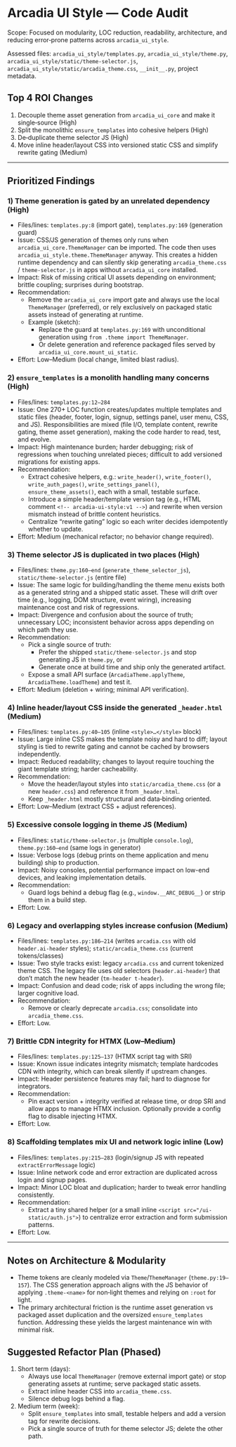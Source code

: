 # Arcadia UI Style — Code Audit

Scope: Focused on modularity, LOC reduction, readability, architecture, and reducing error‑prone patterns across `arcadia_ui_style`.

Assessed files: `arcadia_ui_style/templates.py`, `arcadia_ui_style/theme.py`, `arcadia_ui_style/static/theme-selector.js`, `arcadia_ui_style/static/arcadia_theme.css`, `__init__.py`, project metadata.

## Top 4 ROI Changes
1) Decouple theme asset generation from `arcadia_ui_core` and make it single‑source (High)
2) Split the monolithic `ensure_templates` into cohesive helpers (High)
3) De‑duplicate theme selector JS (High)
4) Move inline header/layout CSS into versioned static CSS and simplify rewrite gating (Medium)

---

## Prioritized Findings

### 1) Theme generation is gated by an unrelated dependency (High)
- Files/lines: `templates.py:8` (import gate), `templates.py:169` (generation guard)
- Issue: CSS/JS generation of themes only runs when `arcadia_ui_core.ThemeManager` can be imported. The code then uses `arcadia_ui_style.theme.ThemeManager` anyway. This creates a hidden runtime dependency and can silently skip generating `arcadia_theme.css` / `theme-selector.js` in apps without `arcadia_ui_core` installed.
- Impact: Risk of missing critical UI assets depending on environment; brittle coupling; surprises during bootstrap.
- Recommendation:
  - Remove the `arcadia_ui_core` import gate and always use the local `ThemeManager` (preferred), or rely exclusively on packaged static assets instead of generating at runtime.
  - Example (sketch):
    - Replace the guard at `templates.py:169` with unconditional generation using `from .theme import ThemeManager`.
    - Or delete generation and reference packaged files served by `arcadia_ui_core.mount_ui_static`.
- Effort: Low–Medium (local change, limited blast radius).

### 2) `ensure_templates` is a monolith handling many concerns (High)
- Files/lines: `templates.py:12–284`
- Issue: One 270+ LOC function creates/updates multiple templates and static files (header, footer, login, signup, settings panel, user menu, CSS, and JS). Responsibilities are mixed (file I/O, template content, rewrite gating, theme asset generation), making the code harder to read, test, and evolve.
- Impact: High maintenance burden; harder debugging; risk of regressions when touching unrelated pieces; difficult to add versioned migrations for existing apps.
- Recommendation:
  - Extract cohesive helpers, e.g.: `write_header()`, `write_footer()`, `write_auth_pages()`, `write_settings_panel()`, `ensure_theme_assets()`, each with a small, testable surface.
  - Introduce a simple header/template version tag (e.g., HTML comment `<!-- arcadia-ui-style:v1 -->`) and rewrite when version mismatch instead of brittle content heuristics.
  - Centralize “rewrite gating” logic so each writer decides idempotently whether to update.
- Effort: Medium (mechanical refactor; no behavior change required).

### 3) Theme selector JS is duplicated in two places (High)
- Files/lines: `theme.py:160–end` (`generate_theme_selector_js`), `static/theme-selector.js` (entire file)
- Issue: The same logic for building/handling the theme menu exists both as a generated string and a shipped static asset. These will drift over time (e.g., logging, DOM structure, event wiring), increasing maintenance cost and risk of regressions.
- Impact: Divergence and confusion about the source of truth; unnecessary LOC; inconsistent behavior across apps depending on which path they use.
- Recommendation:
  - Pick a single source of truth:
    - Prefer the shipped `static/theme-selector.js` and stop generating JS in `theme.py`, or
    - Generate once at build time and ship only the generated artifact.
  - Expose a small API surface (`ArcadiaTheme.applyTheme`, `ArcadiaTheme.loadTheme`) and test it.
- Effort: Medium (deletion + wiring; minimal API verification).

### 4) Inline header/layout CSS inside the generated `_header.html` (Medium)
- Files/lines: `templates.py:40–105` (inline `<style>…</style>` block)
- Issue: Large inline CSS makes the template noisy and hard to diff; layout styling is tied to rewrite gating and cannot be cached by browsers independently.
- Impact: Reduced readability; changes to layout require touching the giant template string; harder cacheability.
- Recommendation:
  - Move the header/layout styles into `static/arcadia_theme.css` (or a new `header.css`) and reference it from `_header.html`.
  - Keep `_header.html` mostly structural and data‑binding oriented.
- Effort: Low–Medium (extract CSS + adjust references).

### 5) Excessive console logging in theme JS (Medium)
- Files/lines: `static/theme-selector.js` (multiple `console.log`), `theme.py:160–end` (same logs in generator)
- Issue: Verbose logs (debug prints on theme application and menu building) ship to production.
- Impact: Noisy consoles, potential performance impact on low-end devices, and leaking implementation details.
- Recommendation:
  - Guard logs behind a debug flag (e.g., `window.__ARC_DEBUG__`) or strip them in a build step.
- Effort: Low.

### 6) Legacy and overlapping styles increase confusion (Medium)
- Files/lines: `templates.py:186–214` (writes `arcadia.css` with old `header.ai-header` styles); `static/arcadia_theme.css` (current tokens/classes)
- Issue: Two style tracks exist: legacy `arcadia.css` and current tokenized theme CSS. The legacy file uses old selectors (`header.ai-header`) that don’t match the new header (`tm-header t-header`).
- Impact: Confusion and dead code; risk of apps including the wrong file; larger cognitive load.
- Recommendation:
  - Remove or clearly deprecate `arcadia.css`; consolidate into `arcadia_theme.css`.
- Effort: Low.

### 7) Brittle CDN integrity for HTMX (Low–Medium)
- Files/lines: `templates.py:125–137` (HTMX script tag with SRI)
- Issue: Known issue indicates integrity mismatch; template hardcodes CDN with integrity, which can break silently if upstream changes.
- Impact: Header persistence features may fail; hard to diagnose for integrators.
- Recommendation:
  - Pin exact version + integrity verified at release time, or drop SRI and allow apps to manage HTMX inclusion. Optionally provide a config flag to disable injecting HTMX.
- Effort: Low.

### 8) Scaffolding templates mix UI and network logic inline (Low)
- Files/lines: `templates.py:215–283` (login/signup JS with repeated `extractErrorMessage` logic)
- Issue: Inline network code and error extraction are duplicated across login and signup pages.
- Impact: Minor LOC bloat and duplication; harder to tweak error handling consistently.
- Recommendation:
  - Extract a tiny shared helper (or a small inline `<script src="/ui-static/auth.js">`) to centralize error extraction and form submission patterns.
- Effort: Low.

---

## Notes on Architecture & Modularity
- Theme tokens are cleanly modeled via `Theme`/`ThemeManager` (`theme.py:19–157`). The CSS generation approach aligns with the JS behavior of applying `.theme-<name>` for non‑light themes and relying on `:root` for light.
- The primary architectural friction is the runtime asset generation vs packaged asset duplication and the oversized `ensure_templates` function. Addressing these yields the largest maintenance win with minimal risk.

## Suggested Refactor Plan (Phased)
1) Short term (days):
   - Always use local `ThemeManager` (remove external import gate) or stop generating assets at runtime; serve packaged static assets.
   - Extract inline header CSS into `arcadia_theme.css`.
   - Silence debug logs behind a flag.
2) Medium term (week):
   - Split `ensure_templates` into small, testable helpers and add a version tag for rewrite decisions.
   - Pick a single source of truth for theme selector JS; delete the other path.
